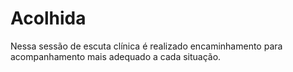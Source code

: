 # Acolhida

Nessa sessão de escuta clínica é realizado encaminhamento para acompanhamento
mais adequado a cada situação.
